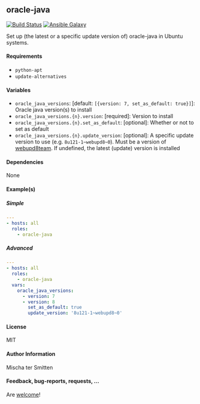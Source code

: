 ## oracle-java

[![Build Status](https://travis-ci.org/Oefenweb/ansible-oracle-java.svg?branch=master)](https://travis-ci.org/Oefenweb/ansible-oracle-java) [![Ansible Galaxy](http://img.shields.io/badge/ansible--galaxy-oracle--java-blue.svg)](https://galaxy.ansible.com/tersmitten/oracle-java)

Set up (the latest or a specific update version of) oracle-java in Ubuntu systems.

#### Requirements

* `python-apt`
* `update-alternatives`

#### Variables

* `oracle_java_versions`: [default: `[{version: 7, set_as_default: true}]`]: Oracle java version(s) to install
* `oracle_java_versions.{n}.version`: [required]: Version to install
* `oracle_java_versions.{n}.set_as_default`: [optional]: Whether or not to set as default
* `oracle_java_versions.{n}.update_version`: [optional]: A specific update version to use (e.g. `8u121-1~webupd8~0`). Must be a version of [webupd8team](https://launchpad.net/~webupd8team/+archive/ubuntu/java). If undefined, the latest (update) version is installed

#### Dependencies

None

#### Example(s)

##### Simple

```yaml
---
- hosts: all
  roles:
    - oracle-java
```

##### Advanced

```yaml
---
- hosts: all
  roles:
    - oracle-java
  vars:
    oracle_java_versions:
      - version: 7
      - version: 8
        set_as_default: true
        update_version: '8u121-1~webupd8~0'
```

#### License

MIT

#### Author Information

Mischa ter Smitten

#### Feedback, bug-reports, requests, ...

Are [welcome](https://github.com/Oefenweb/ansible-oracle-java/issues)!
